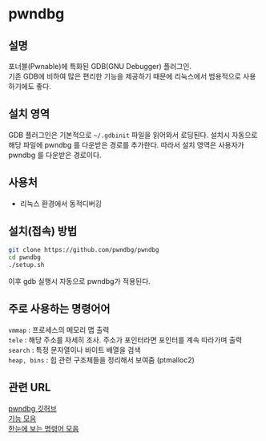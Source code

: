 # pwndbg
## 설명
포너블(Pwnable)에 특화된 GDB(GNU Debugger) 플러그인. \
기존 GDB에 비하여 많은 편리한 기능을 제공하기 때문에 리눅스에서 범용적으로 사용하기에도 좋다. 

## 설치 영역
GDB 플러그인은 기본적으로 `~/.gdbinit` 파일을 읽어와서 로딩된다. 설치시 자동으로 해당 파일에 pwndbg 를 다운받은 경로를 추가한다. 따라서 설치 영역은 사용자가 pwndbg 를 다운받은 경로이다. 

## 사용처
- 리눅스 환경에서 동적디버깅

## 설치(접속) 방법
```bash
git clone https://github.com/pwndbg/pwndbg
cd pwndbg
./setup.sh
```
이후 gdb 실행시 자동으로 pwndbg가 적용된다. 

## 주로 사용하는 명령어어
`vmmap` : 프로세스의 메모리 맵 출력 \
`tele` : 해당 주소를 자세히 조사. 주소가 포인터라면 포인터를 계속 따라가며 출력 \
`search` : 특정 문자열이나 바이트 배열을 검색 \
`heap, bins` : 힙 관련 구조체들을 정리해서 보여줌 (ptmalloc2)

## 관련 URL
[pwndbg 깃허브](https://github.com/pwndbg/pwndbg) \
[기능 모음](https://github.com/pwndbg/pwndbg/blob/dev/FEATURES.md) \
[한눈에 보는 명령어 모음](https://drive.google.com/file/d/16t9MV8KTFXK7oX_CzXhmDdaVnjT8IYM4/view)